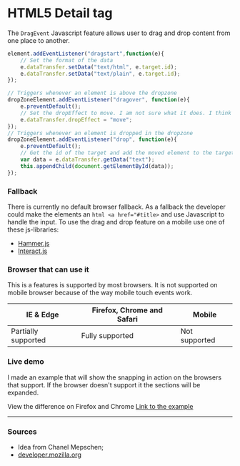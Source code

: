 # HTML5 Detail tag

The `DragEvent` Javascript feature allows user to drag and drop content from one place to another.

```Javascript
element.addEventListener("dragstart",function(e){
    // Set the format of the data
    e.dataTransfer.setData("text/html", e.target.id);
    e.dataTransfer.setData("text/plain", e.target.id);
});

// Triggers whenever an element is above the dropzone
dropZoneElement.addEventListener("dragover", function(e){
    e.preventDefault();
    // Set the dropEffect to move. I am not sure what it does. I think it changes the cursor
    e.dataTransfer.dropEffect = "move";
});
// Triggers whenever an element is dropped in the dropzone
dropZoneElement.addEventListener("drop", function(e){
    e.preventDefault();
    // Get the id of the target and add the moved element to the target's DOM
    var data = e.dataTransfer.getData("text");
    this.appendChild(document.getElementById(data));
});
```
### Fallback
There is currently no default browser fallback. As a fallback the developer could make the elements an ```html <a href="#title>``` and use Javascript to handle the input.  To use the drag and drop feature on a mobile use one of these js-libraries:

- [Hammer.js](http://hammerjs.github.io/)
- [Interact.js](http://interactjs.io/)


### Browser that can use it
This is a features is supported by most browsers. It is not supported on mobile browser because of the way mobile touch events work.

| IE & Edge             | Firefox, Chrome and Safari| Mobile      |
|-----------------------|---------------------------|-------------|
|Partially supported    |Fully supported            |Not supported|

### Live demo
I made an example that will show the snapping in action on the browsers that support. If the browser doesn't support it the sections will be expanded.


View the difference on Firefox and Chrome
[Link to the example](https://eltongonc.github.io/browser-technology/feature_detection/drag-and-drop)

***
### Sources

- Idea from Chanel Mepschen;
- [developer.mozilla.org](https://developer.mozilla.org/en-US/docs/Web/API/HTML_Drag_and_Drop_API)
